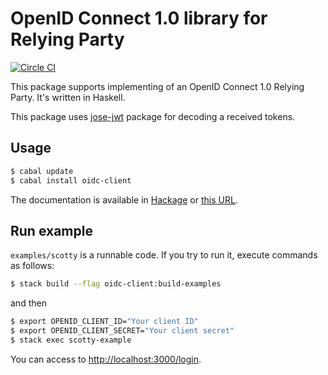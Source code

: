# OpenID Connect 1.0 library for Relying Party

[![Circle CI](https://circleci.com/gh/krdlab/haskell-oidc-client.svg?style=svg)](https://circleci.com/gh/krdlab/haskell-oidc-client)

This package supports implementing of an OpenID Connect 1.0 Relying Party. It's written in Haskell.

This package uses [jose-jwt](http://github.com/tekul/jose-jwt) package for decoding a received tokens.

## Usage

```sh
$ cabal update
$ cabal install oidc-client
```

The documentation is available in [Hackage](https://hackage.haskell.org/package/oidc-client) or [this URL](http://krdlab.github.io/haskell-oidc-client/).

## Run example

`examples/scotty` is a runnable code. If you try to run it, execute commands as follows:

```sh
$ stack build --flag oidc-client:build-examples
```

and then

```sh
$ export OPENID_CLIENT_ID="Your client ID"
$ export OPENID_CLIENT_SECRET="Your client secret"
$ stack exec scotty-example
```

You can access to <http://localhost:3000/login>.
